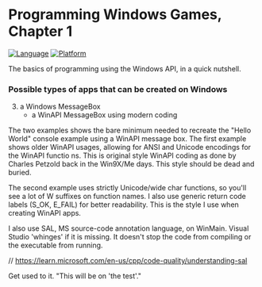 # Programming Windows Games, Chapter 1
[![Language](https://img.shields.io/badge/Language%20-C++-blue.svg)](https://github.com/GeorgePimpleton/Win32-games/)
[![Platform](https://img.shields.io/badge/Platform%20-Win32-blue.svg)](https://github.com/GeorgePimpleton/Win32-games/)

The basics of programming using the Windows API, in a quick nutshell.  

### Possible types of apps that can be created on Windows

3. a Windows MessageBox
   + a WinAPI MessageBox using modern coding

The two examples shows the bare minimum needed to recreate the "Hello World" console example using a WinAPI message box.  The first example shows older WinAPI usages, allowing for ANSI and Unicode encodings for the WinAPI functio ns.  This is original style WinAPI coding as done by Charles Petzold back in the Win9X/Me days.  This style should be dead and buried.

The second example uses strictly Unicode/wide char functions, so you'll see a lot of W suffixes on function names.  I also use generic return code labels (S_OK, E_FAIL) for better readability. This is the style I use when creating WinAPI apps.

I also use SAL, MS source-code annotation language, on WinMain.  Visual Studio 'whinges' if it is missing.  It doesn't stop the code from compiling or the executable from running.

// https://learn.microsoft.com/en-us/cpp/code-quality/understanding-sal

Get used to it.  "This will be on 'the test'."
